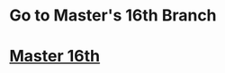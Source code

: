 <h1>Go to Master's 16th  Branch</h1>
<h1><a href= 'https://github.com/AvinandanBose/todolistapp_updates/tree/master_fifteen'>Master 16th</a></h1>
